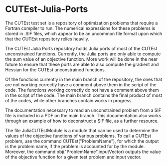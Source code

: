 # CUTEst-Julia-Ports
The CUTEst test set is a repository of optimization problems that require a Fortran compiler to run. 
The numerical expressions for these problems is stored in .SIF files, which appear to be an uncommon 
file format upon which that the CUTEst repository relies heavily.

The CUTEst Julia Ports repository holds Julia ports of most of the CUTEst unconstrained functions.
Currently, the Julia ports are only able to compute the sum value of an objective function. 
More work will be done in the near future to ensure that these ports are able to also compute the 
gradient and Hessian for the CUTEst unconstrained functions.

Of the functions currently in the main branch of the repository, the ones that are not working 
correctly have a comment above them in the script of the code. The functions working correctly 
do not have a comment above them in the script of the code. The main branch contains the final 
product of most of the codes, while other branches contain works in progress.

The documentation necessary to read an unconstrained problem from a SIF file is included in a PDF 
on the main branch. This documentation also works through an example of how to deconstruct a SIF 
file, as a further resource.

The file JuliaCUTEstModule is a module that can be used to determine the values of the objective 
functions of various problems. To call a CUTEst problem, use the command CUTEst("ProblemName"), 
for which the output is the problem name, if the problem is accounted for by the module. Moreover, 
the command obj("ProblemName",inputVector) outputs the value of the objective function for a 
given test problem and input vector.
